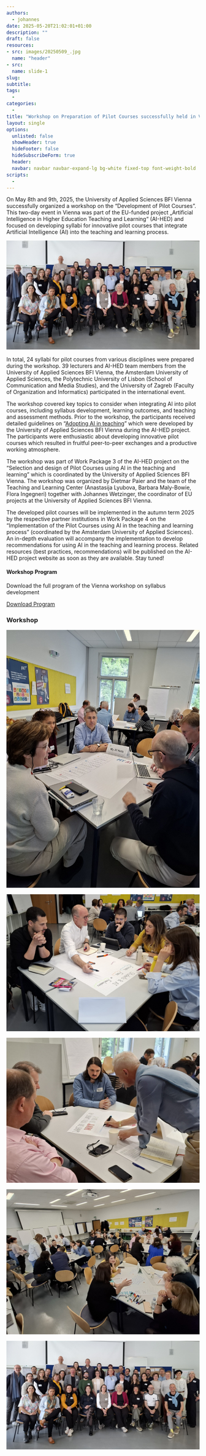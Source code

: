 ```yaml
---
authors:
  - johannes
date: 2025-05-20T21:02:01+01:00
description: ""
draft: false
resources: 
- src: images/20250509_.jpg
  name: "header"
- src:
  name: slide-1
slug:
subtitle: 
tags: 
  - 
categories: 
  - 
title: "Workshop on Preparation of Pilot Courses successfully held in Vienna"
layout: single
options:
  unlisted: false
  showHeader: true
  hideFooter: false
  hideSubscribeForm: true
  header:
  navbar: navbar navbar-expand-lg bg-white fixed-top font-weight-bold
scripts:
  -
---
```



On May 8th and 9th, 2025, the University of Applied Sciences BFI Vienna successfully organized a workshop on the “Development of Pilot Courses”. This two-day event in Vienna was part of the EU-funded project „Artificial Intelligence in Higher Education Teaching and Learning“ (AI-HED) and focused on developing syllabi for innovative pilot courses that integrate Artificial Intelligence (AI) into the teaching and learning process.

![](images/20250509_120532_resized.jpg)

In total, 24 syllabi for pilot courses from various disciplines were prepared during the workshop. 39 lecturers and AI-HED team members from the University of Applied Sciences BFI Vienna, the Amsterdam University of Applied Sciences, the Polytechnic University of Lisbon (School of Communication and Media Studies), and the University of Zagreb (Faculty of Organization and Informatics) participated in the international event.

The workshop covered key topics to consider when integrating AI into pilot courses, including syllabus development, learning outcomes, and teaching and assessment methods. Prior to the workshop, the participants received detailed guidelines on “[Adopting AI in teaching](https://ai-hed.eu/downloads/AI-HED_WP3_Guidelines_course_development_final_Feb14_2025.pdf)” which were developed by the University of Applied Sciences BFI Vienna during the AI-HED project. The participants were enthusiastic about developing innovative pilot courses which resulted in fruitful peer-to-peer exchanges and a productive working atmosphere.

The workshop was part of Work Package 3 of the AI-HED project on the “Selection and design of Pilot Courses using AI in the teaching and learning” which is coordinated by the University of Applied Sciences BFI Vienna. The workshop was organized by Dietmar Paier and the team of the Teaching and Learning Center (Anastasija Lyubova, Barbara Maly-Bowie, Flora Ingegneri) together with Johannes Wetzinger, the coordinator of EU projects at the University of Applied Sciences BFI Vienna.

The developed pilot courses will be implemented in the autumn term 2025 by the respective partner institutions in Work Package 4 on the “Implementation of the Pilot Courses using AI in the teaching and learning process” (coordinated by the Amsterdam University of Applied Sciences). An in-depth evaluation will accompany the implementation to develop recommendations for using AI in the teaching and learning process. Related resources (best practices, recommendations) will be published on the AI-HED project website as soon as they are available. Stay tuned!

<div class="card my-4">
  <div class="card-body bg-light">
    <div class="row align-items-center">
      <div class="col-md-8">
        <h4 class="mb-0">Workshop Program</h4>
        <p class="text-muted mb-0">Download the full program of the Vienna workshop on syllabus development</p>
      </div>
      <div class="col-md-4 text-md-right mt-3 mt-md-0">
        <a href="AI-HED_Vienna_workshop_syllabus_development_final_program_23.04.2025.pdf" class="btn btn-primary btn-lg">
          <i class="fas fa-file-pdf mr-2"></i>Download Program
        </a>
      </div>
    </div>
  </div>
</div>


<div class="container-fluid px-0 mt-5 mb-4">
  <h3 class="mb-4">Workshop</h3>
  <div class="row g-3">
    <div class="col-md-4">
      <div class="card h-100 shadow-sm">
        <a href="images/20250508_092138_resized.jpg" target="_blank">
          <img src="images/20250508_092138_resized.jpg" class="card-img-top" alt="Workshop participants during the opening session">
        </a>
        <div class="card-body">
          <p class="card-text small text-muted">
          </p>
        </div>
      </div>
    </div>
    <div class="col-md-4">
      <div class="card h-100 shadow-sm">
        <a href="images/20250508_093424_resized.jpg" target="_blank">
          <img src="images/20250508_093424_resized.jpg" class="card-img-top" alt="Group discussion during workshop">
        </a>
        <div class="card-body">
          <p class="card-text small text-muted">
          </p>
        </div>
      </div>
    </div>
    <div class="col-md-4">
      <div class="card h-100 shadow-sm">
        <a href="images/20250508_093636_resized.jpg" target="_blank">
          <img src="images/20250508_093636_resized.jpg" class="card-img-top" alt="Workshop presentation">
        </a>
        <div class="card-body">
          <p class="card-text small text-muted">
          </p>
        </div>
      </div>
    </div>
    <div class="col-md-6">
      <div class="card h-100 shadow-sm">
        <a href="images/20250508_094634_resized.jpg" target="_blank">
          <img src="images/20250508_094634_resized.jpg" class="card-img-top" alt="Workshop team collaboration">
        </a>
        <div class="card-body">
          <p class="card-text small text-muted">
          </p>
        </div>
      </div>
    </div>
    <div class="col-md-6">
      <div class="card h-100 shadow-sm"><a href="images/20250509_120532_resized.jpg"><img src="images/20250509_120532_resized.jpg" alt=""></a></div>
    </div>
  </div>
</div>


